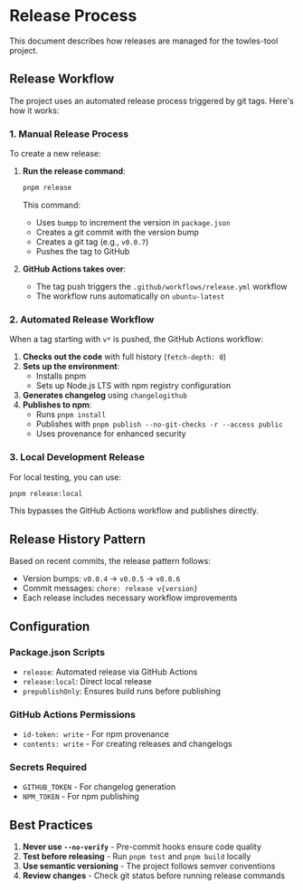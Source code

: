 # Release Process

This document describes how releases are managed for the towles-tool project.

## Release Workflow

The project uses an automated release process triggered by git tags. Here's how it works:

### 1. Manual Release Process

To create a new release:

1. **Run the release command**:
   ```bash
   pnpm release
   ```
   This command:
   - Uses `bumpp` to increment the version in `package.json`
   - Creates a git commit with the version bump
   - Creates a git tag (e.g., `v0.0.7`)
   - Pushes the tag to GitHub

2. **GitHub Actions takes over**:
   - The tag push triggers the `.github/workflows/release.yml` workflow
   - The workflow runs automatically on `ubuntu-latest`

### 2. Automated Release Workflow

When a tag starting with `v*` is pushed, the GitHub Actions workflow:

1. **Checks out the code** with full history (`fetch-depth: 0`)
2. **Sets up the environment**:
   - Installs pnpm
   - Sets up Node.js LTS with npm registry configuration
3. **Generates changelog** using `changelogithub`
4. **Publishes to npm**:
   - Runs `pnpm install`
   - Publishes with `pnpm publish --no-git-checks -r --access public`
   - Uses provenance for enhanced security

### 3. Local Development Release

For local testing, you can use:
```bash
pnpm release:local
```
This bypasses the GitHub Actions workflow and publishes directly.

## Release History Pattern

Based on recent commits, the release pattern follows:
- Version bumps: `v0.0.4` → `v0.0.5` → `v0.0.6`
- Commit messages: `chore: release v{version}`
- Each release includes necessary workflow improvements

## Configuration

### Package.json Scripts
- `release`: Automated release via GitHub Actions
- `release:local`: Direct local release
- `prepublishOnly`: Ensures build runs before publishing

### GitHub Actions Permissions
- `id-token: write` - For npm provenance
- `contents: write` - For creating releases and changelogs

### Secrets Required
- `GITHUB_TOKEN` - For changelog generation
- `NPM_TOKEN` - For npm publishing

## Best Practices

1. **Never use `--no-verify`** - Pre-commit hooks ensure code quality
2. **Test before releasing** - Run `pnpm test` and `pnpm build` locally
3. **Use semantic versioning** - The project follows semver conventions
4. **Review changes** - Check git status before running release commands
